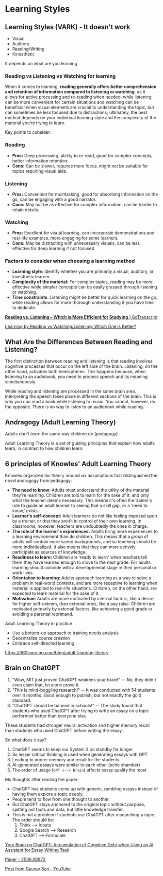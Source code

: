 # Learning Styles

## Learning Styles (VARK) - It doesn't work

- Visual
- Auditory
- Reading/Writing
- Kinesthetic

It depends on what are you learning

### Reading vs Listening vs Watching for learning

When it comes to learning, **reading generally offers better comprehension and retention of information compared to listening or watching**, as it allows for active processing and re-reading when needed, while listening can be more convenient for certain situations and watching can be beneficial when visual elements are crucial to understanding the topic, but can sometimes be less focused due to distractions; ultimately, the best method depends on your individual learning style and the complexity of the material you're trying to learn.

Key points to consider:

### Reading

- **Pros:** Deep processing, ability to re-read, good for complex concepts, better information retention.
- **Cons:** Can be slower, requires more focus, might not be suitable for topics requiring visual aids.

### Listening

- **Pros:** Convenient for multitasking, good for absorbing information on the go, can be engaging with a good narrator.
- **Cons:** May not be as effective for complex information, can be harder to retain details.

### Watching

- **Pros:** Excellent for visual learning, can incorporate demonstrations and real-life examples, more engaging for some learners.
- **Cons:** May be distracting with unnecessary visuals, can be less effective for deep learning if not focused.

### Factors to consider when choosing a learning method

- **Learning style:** Identify whether you are primarily a visual, auditory, or kinesthetic learner.
- **Complexity of the material:** For complex topics, reading may be more effective while simpler concepts can be easily grasped through listening or watching.
- **Time constraints:** Listening might be better for quick learning on the go, while reading allows for more thorough understanding if you have time to dedicate.

[**Reading vs. Listening – Which is More Efficient for Studying** \| GoTranscript](https://gotranscript.com/blog/reading_vs._listening_which_is_more_efficient_for_studying)

[Learning by Reading vs Watching/Listening: Which One is Better?](https://www.linkedin.com/pulse/learning-reading-vs-watchinglistening-which-one-better-ana-regina-lhjxc/)

## What Are the Differences Between Reading and Listening?

The first distinction between reading and listening is that reading involves cognitive processes that occur on the left side of the brain. Listening, on the other hand, activates both hemispheres. This happens because, when listening to an audiobook, you need to process speech and its meaning simultaneously.

While reading and listening are processed in the same brain area, interpreting the speech takes place in different sections of the brain. This is why you can read a book while listening to music. You cannot, however, do the opposite. There is no way to listen to an audiobook while reading.

## Andragogy (Adult Learning Theory)

Adults don't learn the same way children do (pedagogy)

Adult Learning Theory is a set of guiding principles that explain how adults learn, in contrast to how children learn.

## 6 principles of Knowles' Adult Learning Theory

Knowles organized his theory around six assumptions that distinguished the novel andragogy from pedagogy:

- **The need to know:** Adults must understand the utility of the material they're learning. Children are told to learn for the sake of it, and only what the teacher deems necessary. This means it's often the trainer's role to guide an adult learner to seeing that a skill gap, or a 'need to know,' exists.
- **Learner's self-concept:** Adult learners do not like feeling imposed upon by a trainer, or that they aren't in control of their own learning. In classrooms, however, teachers are undoubtedly the ones in charge.
- **The role of the learner's experiences:** Adults bring more experiences to a learning environment than do children. This means that a group of adults will contain more varied backgrounds, and so teaching should be more individualized. It also means that they can more actively participate as sources of knowledge.
- **Readiness to learn:** Children are 'ready to learn' when teachers tell them they have learned enough to move to the next grade. For adults, learning should coincide with a developmental stage in their personal or work lives.
- **Orientation to learning:** Adults approach learning as a way to solve a problem in real-world contexts, and are more receptive to learning when material is applied to real-life situations. Children, on the other hand, are expected to learn material for the sake of it.
- **Motivation:** Adults are more motivated by internal factors, like a desire for higher self-esteem, than external ones, like a pay raise. Children are motivated primarily by external factors, like achieving a good grade or avoiding a parental reprimand.

Adult Learning Theory in practice

- Use a bottom-up approach to training needs analysis
- Decentralize course creation
- Embrace self-directed learning

https://360learning.com/blog/adult-learning-theory

## Brain on ChatGPT

1. "Wow, MIT just proved ChatGPT weakens your brain!" -- No, they didn't even claim that, let alone prove it.
2. "This is mind-boggling research!" -- It was conducted with 54 students over 4 months. Good enough to publish, but not exactly the gold standard.
3. "ChatGPT should be banned in schools!" -- The study found that students who used ChatGPT after trying to write an essay on a topic performed better than everyone else. 

These students had stronger neural activation and higher memory recall than students who used ChatGPT before writing the essay.

So what does it say?

1. ChatGPT seems to keep our System 2 on standby for longer
2. So lesser critical thinking is used when generating essays with GPT
3. Leading to poorer memory and recall for the students
4. AI-generated essays were similar to each other (echo chamber)
5. The order of usage (`GPT <--> Brain`) affects essay quality the most

My thoughts after reading the paper:

- ChatGPT has students come up with generic, rambling essays instead of having them explore a topic deeply. 
- People tend to flow from one thought to another. 
- But ChatGPT stays anchored to the original topic without purpose, spitting out facts and data, but little knowledge transfer.
- This is not a problem if students use ChatGPT after researching a topic. The order should be:
	1. Think --> Ideate
	2. Google Search --> Research
	3. ChatGPT --> Formulate

[Your Brain on ChatGPT: Accumulation of Cognitive Debt when Using an AI Assistant for Essay Writing Task](https://www.brainonllm.com/)

[Paper - 2506.08872](https://arxiv.org/pdf/2506.08872)

[Post from Gaurav Sen - YouTube](https://www.youtube.com/channel/UCRPMAqdtSgd0Ipeef7iFsKw/community?lb=Ugkx2I8PDqNxcrLq4as_KgTZRjnYgcgsLA0a)
